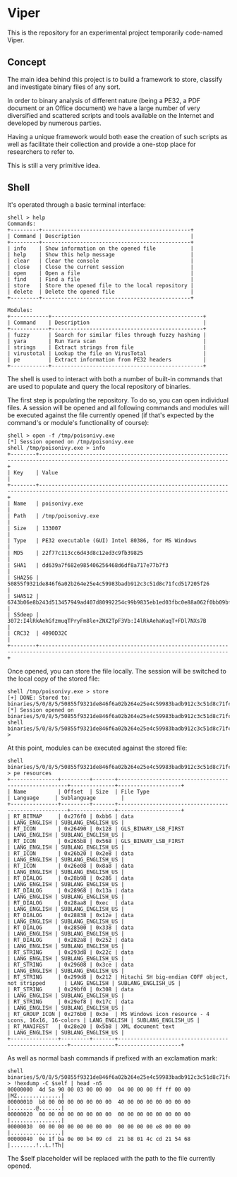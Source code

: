 Viper
=====

This is the repository for an experimental project temporarily code-named Viper.

Concept
-------

The main idea behind this project is to build a framework to store,
classify and investigate binary files of any sort.

In order to binary analysis of different nature (being a PE32, a PDF document
or an Office document) we have a large number of very diversified and scattered
scripts and tools available on the Internet and developed by numerous parties.

Having a unique framework would both ease the creation of such scripts as well as
facilitate their collection and provide a one-stop place for researchers to refer
to.

This is still a very primitive idea.

Shell
-----

It's operated through a basic terminal interface:

    shell > help
    Commands:
    +---------+-----------------------------------------------+
    | Command | Description                                   |
    +---------+-----------------------------------------------+
    | info    | Show information on the opened file           |
    | help    | Show this help message                        |
    | clear   | Clear the console                             |
    | close   | Close the current session                     |
    | open    | Open a file                                   |
    | find    | Find a file                                   |
    | store   | Store the opened file to the local repository |
    | delete  | Delete the opened file                        |
    +---------+-----------------------------------------------+

    Modules:
    +------------+------------------------------------------------+
    | Command    | Description                                    |
    +------------+------------------------------------------------+
    | fuzzy      | Search for similar files through fuzzy hashing |
    | yara       | Run Yara scan                                  |
    | strings    | Extract strings from file                      |
    | virustotal | Lookup the file on VirusTotal                  |
    | pe         | Extract information from PE32 headers          |
    +------------+------------------------------------------------+

The shell is used to interact with both a number of built-in commands that
are used to populate and query the local repository of binaries.

The first step is populating the repository. To do so, you can open individual
files.
A session will be opened and all following commands and modules will be executed
against the file currently opened (if that's expected by the command's or module's
functionality of course):

    shell > open -f /tmp/poisonivy.exe
    [*] Session opened on /tmp/poisonivy.exe
    shell /tmp/poisonivy.exe > info
    +--------+----------------------------------------------------------------------------------------------------------------------------------+
    | Key    | Value                                                                                                                            |
    +--------+----------------------------------------------------------------------------------------------------------------------------------+
    | Name   | poisonivy.exe                                                                                                                    |
    | Path   | /tmp/poisonivy.exe                                                                                                               |
    | Size   | 133007                                                                                                                           |
    | Type   | PE32 executable (GUI) Intel 80386, for MS Windows                                                                                |
    | MD5    | 22f77c113cc6d43d8c12ed3c9fb39825                                                                                                 |
    | SHA1   | dd639a7f682e985406256468d6df8a717e77b7f3                                                                                         |
    | SHA256 | 50855f9321de846f6a02b264e25e4c59983badb912c3c51d8c71fcd517205f26                                                                 |
    | SHA512 | 6743b06e8b243d513457949ad407d80992254c99b9835eb1ed03fbc0e88a062f0bb09bfd4dd9c0d43093b2a5419ecdb689574c2d2b0d72720080acf9af1b0a84 |
    | SSdeep | 3072:I4lRkAehGfzmuqTPryFm8le+ZNX2TpF3Vb:I4lRkAehaKuqT+FDl7NXs7B                                                                  |
    | CRC32  | 4090D32C                                                                                                                         |
    +--------+----------------------------------------------------------------------------------------------------------------------------------+

Once opened, you can store the file locally. The session will be switched to the
local copy of the stored file:

    shell /tmp/poisonivy.exe > store
    [+] DONE: Stored to: binaries/5/0/8/5/50855f9321de846f6a02b264e25e4c59983badb912c3c51d8c71fcd517205f26
    [*] Session opened on binaries/5/0/8/5/50855f9321de846f6a02b264e25e4c59983badb912c3c51d8c71fcd517205f26
    shell binaries/5/0/8/5/50855f9321de846f6a02b264e25e4c59983badb912c3c51d8c71fcd517205f26 > 

At this point, modules can be executed against the stored file:

    shell binaries/5/0/8/5/50855f9321de846f6a02b264e25e4c59983badb912c3c51d8c71fcd517205f26 > pe resources
    +---------------+---------+-------+------------------------------------------------------+--------------+--------------------+
    | Name          | Offset  | Size  | File Type                                            | Language     | Sublanguage        |
    +---------------+---------+-------+------------------------------------------------------+--------------+--------------------+
    | RT_BITMAP     | 0x276f0 | 0xbb6 | data                                                 | LANG_ENGLISH | SUBLANG_ENGLISH_US |
    | RT_ICON       | 0x26490 | 0x128 | GLS_BINARY_LSB_FIRST                                 | LANG_ENGLISH | SUBLANG_ENGLISH_US |
    | RT_ICON       | 0x265b8 | 0x568 | GLS_BINARY_LSB_FIRST                                 | LANG_ENGLISH | SUBLANG_ENGLISH_US |
    | RT_ICON       | 0x26b20 | 0x2e8 | data                                                 | LANG_ENGLISH | SUBLANG_ENGLISH_US |
    | RT_ICON       | 0x26e08 | 0x8a8 | data                                                 | LANG_ENGLISH | SUBLANG_ENGLISH_US |
    | RT_DIALOG     | 0x28b98 | 0x286 | data                                                 | LANG_ENGLISH | SUBLANG_ENGLISH_US |
    | RT_DIALOG     | 0x28968 | 0x13a | data                                                 | LANG_ENGLISH | SUBLANG_ENGLISH_US |
    | RT_DIALOG     | 0x28aa8 | 0xec  | data                                                 | LANG_ENGLISH | SUBLANG_ENGLISH_US |
    | RT_DIALOG     | 0x28838 | 0x12e | data                                                 | LANG_ENGLISH | SUBLANG_ENGLISH_US |
    | RT_DIALOG     | 0x28500 | 0x338 | data                                                 | LANG_ENGLISH | SUBLANG_ENGLISH_US |
    | RT_DIALOG     | 0x282a8 | 0x252 | data                                                 | LANG_ENGLISH | SUBLANG_ENGLISH_US |
    | RT_STRING     | 0x293d8 | 0x22c | data                                                 | LANG_ENGLISH | SUBLANG_ENGLISH_US |
    | RT_STRING     | 0x29608 | 0x3ce | data                                                 | LANG_ENGLISH | SUBLANG_ENGLISH_US |
    | RT_STRING     | 0x299d8 | 0x212 | Hitachi SH big-endian COFF object, not stripped      | LANG_ENGLISH | SUBLANG_ENGLISH_US |
    | RT_STRING     | 0x29bf0 | 0x308 | data                                                 | LANG_ENGLISH | SUBLANG_ENGLISH_US |
    | RT_STRING     | 0x29ef8 | 0x17c | data                                                 | LANG_ENGLISH | SUBLANG_ENGLISH_US |
    | RT_GROUP_ICON | 0x276b0 | 0x3e  | MS Windows icon resource - 4 icons, 16x16, 16-colors | LANG_ENGLISH | SUBLANG_ENGLISH_US |
    | RT_MANIFEST   | 0x28e20 | 0x5b8 | XML document text                                    | LANG_ENGLISH | SUBLANG_ENGLISH_US |
    +---------------+---------+-------+------------------------------------------------------+--------------+--------------------+

As well as normal bash commands if prefixed with an exclamation mark:

    shell binaries/5/0/8/5/50855f9321de846f6a02b264e25e4c59983badb912c3c51d8c71fcd517205f26 > !hexdump -C $self | head -n5
    00000000  4d 5a 90 00 03 00 00 00  04 00 00 00 ff ff 00 00  |MZ..............|
    00000010  b8 00 00 00 00 00 00 00  40 00 00 00 00 00 00 00  |........@.......|
    00000020  00 00 00 00 00 00 00 00  00 00 00 00 00 00 00 00  |................|
    00000030  00 00 00 00 00 00 00 00  00 00 00 00 e8 00 00 00  |................|
    00000040  0e 1f ba 0e 00 b4 09 cd  21 b8 01 4c cd 21 54 68  |........!..L.!Th|

The $self placeholder will be replaced with the path to the file currently opened.

